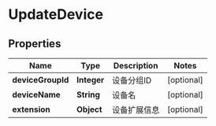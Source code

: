 
# UpdateDevice

## Properties
Name | Type | Description | Notes
------------ | ------------- | ------------- | -------------
**deviceGroupId** | **Integer** | 设备分组ID |  [optional]
**deviceName** | **String** | 设备名 |  [optional]
**extension** | **Object** | 设备扩展信息 |  [optional]



